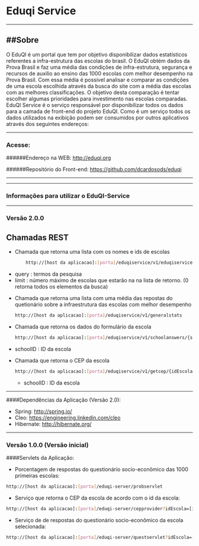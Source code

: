 Eduqi Service
=============
---
##Sobre
---

O EduQI é um portal que tem por objetivo disponibilizar dados estatísticos referentes a infra-estrutura  das escolas 
do brasil. O EduQI obtém dados da Prova Brasil e faz uma média das condições de infra-estrutura, segurança e recursos de auxilio 
ao ensino das 1000 escolas com melhor desempenho na Prova Brasil. Com essa média é possível analisar e comparar as condições de uma 
escola escolhida através da busca do site com a média das escolas com as melhores classificações.
O objetivo desta comparação é tentar escolher algumas prioridades para investimento nas escolas comparadas. 
EduQI Service é o serviço responsável por disponibilizar todos os dados para a camada de front-end do projeto EduQI.
Como é um serviço todos os dados utilizados na exibição podem ser consumidos por outros aplicativos através dos
seguintes endereços:

---
### Acesse:
######Endereço na WEB: 
http://eduqi.org

######Repositório do Front-end: 
https://github.com/dcardosods/eduqi



---

---
### Informações para utilizar o EduQI-Service
---
### Versão 2.0.0

## Chamadas REST

-  Chamada que retorna uma lista com os nomes e ids de escolas 
    
    ```sh
        http://[host da aplicacao]:[porta]/eduqiservice/v1/eduqiservice/v1/schoolna me/{query}/{limit}
    ```
  * query : termos da pesquisa
  * limit : número máximo de escolas que estarão na na lista de retorno. (0 retorna todos os elementos da busca)

-  Chamada que retorna uma lista com uma média das repostas do quetionário sobre a infraestrutura das escolas com melhor desempenho
    ```sh
    http://[host da aplicacao]:[porta]/eduqiservice/v1/generalstats
    ```

-  Chamada que retorna os dados do formulário da escola
    ```sh
    http://[host da aplicacao]:[porta]/eduqiservice/v1/schoolanswers/{schoolID}
    ```
  * schoolID : ID da escola

- Chamada que retorna o CEP da escola
    ```sh
    http://[host da aplicacao]:[porta]/eduqiservice/v1/getcep/{idEscola} 
    ```
  * schoolID : ID da escola


 --- 
####Dependências da Aplicação (Versão 2.0):

- Spring: http://spring.io/
- Cleo: https://engineering.linkedin.com/cleo
- Hibernate: http://hibernate.org/
  
---
###      Versão 1.0.0 (Versão inicial)

####Servlets da Aplicação:
- Porcentagem de respostas do questionário socio-econômico das 1000 primeiras escolas:

```bash
http://[host da aplicacao]:[porta]/eduqi-server/probservlet
```
- Serviço que retorna o CEP da escola de acordo com o id da escola:

```bash
http://[host da aplicacao]:[porta]/eduqi-server/cepprovider?idEscola=[id da escola]
```
- Serviço de de respostas do questionário socio-econômico da escola selecionada:

```bash
http://[host da aplicacao]:[porta]/eduqi-server/questservlet?idEscola=[id da escola]
```





